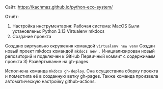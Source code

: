Сайт: https://kachmaz.github.io/python-eco-system/

Отчёт:
1) Настройка инструментария:
Рабочая система: MacOS
Были установлены:
Python 3.13
Virtualenv
mkdocs
2) Создание проекта

Создано виртуально окружения командой `virtualenv new venv`
Создан новый проект mkdocs командой `mkdocs new .`
Инициализирован новый репозиторий и подключен к GitHub
Первичный коммит с содержимым проекта
3) Развёртывание на gh-pages

Исполнена команда `mkdocs gh-deploy`. Она осуществила сборку проекта и поместила её в созданную ветку gh-pages. Также команда произвела автоматическую настройку github-actions.